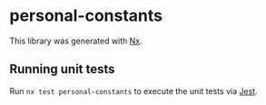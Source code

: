 # personal-constants

This library was generated with [Nx](https://nx.dev).

## Running unit tests

Run `nx test personal-constants` to execute the unit tests via [Jest](https://jestjs.io).
